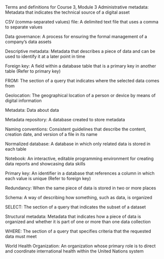 Terms and definitions for Course 3, Module 3
Administrative metadata: Metadata that indicates the technical source of a digital asset

CSV (comma-separated values) file: A delimited text file that uses a comma to separate values

Data governance: A process for ensuring the formal management of a company’s data assets

Descriptive metadata: Metadata that describes a piece of data and can be used to identify it at a later point in time

Foreign key: A field within a database table that is a primary key in another table (Refer to primary key)

FROM: The section of a query that indicates where the selected data comes from

Geolocation: The geographical location of a person or device by means of digital information

Metadata: Data about data

Metadata repository: A database created to store metadata

Naming conventions: Consistent guidelines that describe the content, creation date, and version of a file in its name

Normalized database: A database in which only related data is stored in each table

Notebook: An interactive, editable programming environment for creating data reports and showcasing data skills

Primary key: An identifier in a database that references a column in which each value is unique (Refer to foreign key)

Redundancy: When the same piece of data is stored in two or more places

Schema: A way of describing how something, such as data, is organized

SELECT: The section of a query that indicates the subset of a dataset

Structural metadata: Metadata that indicates how a piece of data is organized and whether it is part of one or more than one data collection

WHERE: The section of a query that specifies criteria that the requested data must meet

World Health Organization: An organization whose primary role is to direct and coordinate international health within the United Nations system